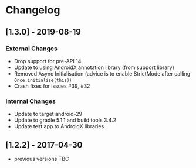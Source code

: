 # Changelog

## [1.3.0] - 2019-08-19

### External Changes

- Drop support for pre-API 14
- Update to using AndroidX annotation library (from support library)
- Removed Async Initialisation (advice is to enable StrictMode after calling `Once.initialise(this)`)
- Crash fixes for issues #39, #32

### Internal Changes

- Update to target android-29
- Update to gradle 5.1.1 and build tools 3.4.2
- Update test app to AndroidX libraries

## [1.2.2] - 2017-04-30

- previous versions TBC